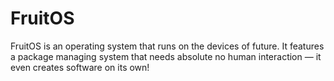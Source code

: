 # FruitOS
FruitOS is an operating system that runs on the devices of future. It features a package managing system that needs absolute no human interaction &mdash; it even creates software on its own!
